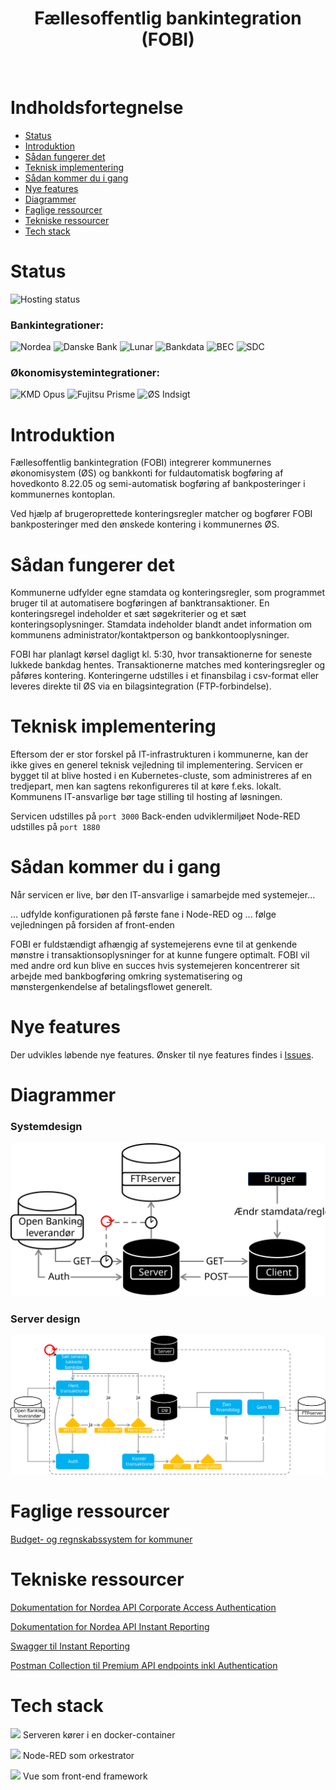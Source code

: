 <h1 align="center"> Fællesoffentlig bankintegration (FOBI) </h1> <br>

# Indholdsfortegnelse

- [Status](#status)
- [Introduktion](#introduktion)
- [Sådan fungerer det](#sådan-fungerer-det)
- [Teknisk implementering](#teknisk-implementering)
- [Sådan kommer du i gang](#sådan-kommer-du-i-gang)
- [Nye features](#nye-features)
- [Diagrammer](#diagrammer)
- [Faglige ressourcer](#faglige-ressourcer)
- [Tekniske ressourcer](#tekniske-ressourcer)
- [Tech stack](#tech-stack)

# Status

![Hosting status](https://img.shields.io/badge/I_test-lightgreen)

### Bankintegrationer:

![Nordea](https://img.shields.io/badge/Nordea-green)
![Danske Bank](https://img.shields.io/badge/Danske_Bank-grey)
![Lunar](https://img.shields.io/badge/Lunar-grey)
![Bankdata](https://img.shields.io/badge/Bankdata-grey)
![BEC](https://img.shields.io/badge/BEC-grey)
![SDC](https://img.shields.io/badge/SDC-grey)

### Økonomisystemintegrationer:

![KMD Opus](https://img.shields.io/badge/KMD_Opus-green)
![Fujitsu Prisme](https://img.shields.io/badge/Fujitsu_Prisme-grey)
![ØS Indsigt](https://img.shields.io/badge/ØS_Indsigt-grey)

# Introduktion

Fællesoffentlig bankintegration (FOBI) integrerer kommunernes økonomisystem (ØS) og bankkonti for fuldautomatisk bogføring af hovedkonto 8.22.05 og semi-automatisk bogføring af bankposteringer i kommunernes kontoplan.

Ved hjælp af brugeroprettede konteringsregler matcher og bogfører FOBI bankposteringer med den ønskede kontering i kommunernes ØS.

# Sådan fungerer det

Kommunerne udfylder egne stamdata og konteringsregler, som programmet bruger til at automatisere bogføringen af banktransaktioner.
En konteringsregel indeholder et sæt søgekriterier og et sæt konteringsoplysninger.
Stamdata indeholder blandt andet information om kommunens administrator/kontaktperson og bankkontooplysninger.

FOBI har planlagt kørsel dagligt kl. 5:30, hvor transaktionerne for seneste lukkede bankdag hentes.
Transaktionerne matches med konteringsregler og påføres kontering.
Konteringerne udstilles i et finansbilag i csv-format eller leveres direkte til ØS via en bilagsintegration (FTP-forbindelse).

# Teknisk implementering

Eftersom der er stor forskel på IT-infrastrukturen i kommunerne, kan der ikke gives en generel teknisk vejledning til implementering.
Servicen er bygget til at blive hosted i en Kubernetes-cluste, som administreres af en tredjepart, men kan sagtens rekonfigureres til at køre f.eks. lokalt.
Kommunens IT-ansvarlige bør tage stilling til hosting af løsningen.

Servicen udstilles på `port 3000`
Back-enden udviklermiljøet Node-RED udstilles på `port 1880`

# Sådan kommer du i gang

Når servicen er live, bør den IT-ansvarlige i samarbejde med systemejer...

... udfylde konfigurationen på første fane i Node-RED og
... følge vejledningen på forsiden af front-enden

FOBI er fuldstændigt afhængig af systemejerens evne til at genkende mønstre i transaktionsoplysninger for at kunne fungere optimalt.
FOBI vil med andre ord kun blive en succes hvis systemejeren koncentrerer sit arbejde med bankbogføring omkring systematisering og mønstergenkendelse af betalingsflowet generelt.

# Nye features

Der udvikles løbende nye features.
Ønsker til nye features findes i [Issues](https://github.com/Randers-Kommune-Digitalisering/auto-bankposteringer-nordea-kmdopus/issues).

# Diagrammer

### Systemdesign

![System design](images/System%20design.svg)

### Server design

![Server design](images/Server%20design.svg)

# Faglige ressourcer

[Budget- og regnskabssystem for kommuner](https://budregn.im.dk/budget-og-regnskabssystem-for-kommuner/)

# Tekniske ressourcer

[Dokumentation for Nordea API Corporate Access Authentication](https://developer.nordeaopenbanking.com/documentation?api=Corporate%20Access%20Authorization%20API)

[Dokumentation for Nordea API Instant Reporting](https://developer.nordeaopenbanking.com/documentation?api=Instant%20Reporting%20API)

[Swagger til Instant Reporting](https://developer.nordeaopenbanking.com/files/api-docs/xs2a-business-instant_reporting-v4-swagger.yaml)

[Postman Collection til Premium API endpoints inkl Authentication](https://raw.githubusercontent.com/NordeaOB/swaggers/master/Premium%20Corporate%20Access%20Authorization%20API%20with%20Accounts%20API%20and%20Payments%20API.postman_collection.json)

# Tech stack

![](https://avatars.githubusercontent.com/u/5429470?s=36&v=4)  Serveren kører i en docker-container

![](https://avatars.githubusercontent.com/u/5375661?s=36&v=4)  Node-RED som orkestrator

![](https://avatars.githubusercontent.com/u/6128107?s=36&v=4)  Vue som front-end framework
